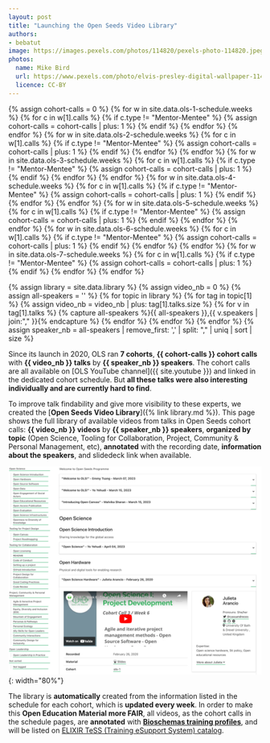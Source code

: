 ```yaml
---
layout: post
title: "Launching the Open Seeds Video Library"
authors:
- bebatut
image: https://images.pexels.com/photos/114820/pexels-photo-114820.jpeg
photos:
  name: Mike Bird
  url: https://www.pexels.com/photo/elvis-presley-digital-wallpaper-114820/
  licence: CC-BY
---
```


{% assign cohort-calls = 0 %}
{% for w in site.data.ols-1-schedule.weeks %}
    {% for c in w[1].calls %}
        {% if c.type != "Mentor-Mentee" %}
            {% assign cohort-calls = cohort-calls | plus: 1 %}
        {% endif %}
    {% endfor %}
{% endfor %}
{% for w in site.data.ols-2-schedule.weeks %}
    {% for c in w[1].calls %}
        {% if c.type != "Mentor-Mentee" %}
            {% assign cohort-calls = cohort-calls | plus: 1 %}
        {% endif %}
    {% endfor %}
{% endfor %}
{% for w in site.data.ols-3-schedule.weeks %}
    {% for c in w[1].calls %}
        {% if c.type != "Mentor-Mentee" %}
            {% assign cohort-calls = cohort-calls | plus: 1 %}
        {% endif %}
    {% endfor %}
{% endfor %}
{% for w in site.data.ols-4-schedule.weeks %}
    {% for c in w[1].calls %}
        {% if c.type != "Mentor-Mentee" %}
            {% assign cohort-calls = cohort-calls | plus: 1 %}
        {% endif %}
    {% endfor %}
{% endfor %}
{% for w in site.data.ols-5-schedule.weeks %}
    {% for c in w[1].calls %}
        {% if c.type != "Mentor-Mentee" %}
            {% assign cohort-calls = cohort-calls | plus: 1 %}
        {% endif %}
    {% endfor %}
{% endfor %}
{% for w in site.data.ols-6-schedule.weeks %}
    {% for c in w[1].calls %}
        {% if c.type != "Mentor-Mentee" %}
            {% assign cohort-calls = cohort-calls | plus: 1 %}
        {% endif %}
    {% endfor %}
{% endfor %}
{% for w in site.data.ols-7-schedule.weeks %}
    {% for c in w[1].calls %}
        {% if c.type != "Mentor-Mentee" %}
            {% assign cohort-calls = cohort-calls | plus: 1 %}
        {% endif %}
    {% endfor %}
{% endfor %}

{% assign library = site.data.library %}
{% assign video_nb = 0 %}
{% assign all-speakers = '' %}
{% for topic in library %}
    {% for tag in topic[1] %}
        {% assign video_nb = video_nb | plus: tag[1].talks.size %}
        {% for v in tag[1].talks %}
            {% capture all-speakers %}{{ all-speakers }},{{ v.speakers | join:"," }}{% endcapture %}
        {% endfor %}
    {% endfor %}
{% endfor %}
{% assign speaker_nb = all-speakers | remove_first: ',' | split: "," | uniq | sort | size %}

Since its launch in 2020, OLS ran **7 cohorts**, **{{ cohort-calls }} cohort calls** with **{{ video_nb }} talks** by **{{ speaker_nb }} speakers**. The cohort calls are all available on [OLS YouTube channel]({{ site.youtube }}) and linked in the dedicated cohort schedule. But **all these talks were also interesting individually and are currently hard to find**.

To improve talk findability and give more visibility to these experts, we created the [**Open Seeds Video Library**]({% link library.md %}). This page shows the full library of available videos from talks in Open Seeds cohort calls: **{{ video_nb }} videos** by **{{ speaker_nb }} speakers**, **organized by topic** (Open Science, Tooling for Collaboration, Project, Community & Personal Management, etc), **annotated** with the recording date, **information about the speakers**, and slidedeck link when available.

![Screenshot of the Open Seeds Video Library, showing the table of content on the left, the Open Science section on the middle with a talk on Open Hardware expanded](/images/2023-07-17-video-library-launching.png){: width="80%"}

The library is **automatically** created from the information listed in the schedule for each cohort, which is **updated every week**. In order to make this **Open Education Material more FAIR**, all videos, as the cohort calls in the schedule pages, are **annotated** with [**Bioschemas training profiles**](https://journals.plos.org/ploscompbiol/article?id=10.1371/journal.pcbi.1011120), and will be listed on [ELIXIR TeSS (Training eSupport System) catalog](https://tess.elixir-europe.org/about).